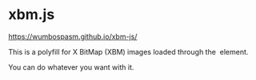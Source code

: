 # xbm.js
https://wumbospasm.github.io/xbm-js/

This is a polyfill for X BitMap (XBM) images loaded through the <img> element.

You can do whatever you want with it.